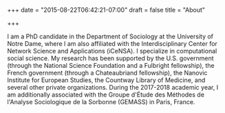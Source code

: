 +++
date = "2015-08-22T06:42:21-07:00"
draft = false
title = "About"

+++

I am a PhD candidate in the Department of Sociology at the University of Notre Dame, where I am also affiliated with the Interdisciplinary Center for Network Science and Applications (iCeNSA). I specialize in computational social science. My research has been supported by the U.S. government (through the National Science Foundation and a Fulbright fellowship), the French government (through a Chateaubriand fellowship), the Nanovic Institute for European Studies, the Countway Library of Medicine, and several other private organizations. During the 2017-2018 academic year, I am additionally associated with the Groupe d'Étude des Méthodes de l'Analyse Sociologique de la Sorbonne (GEMASS) in Paris, France.